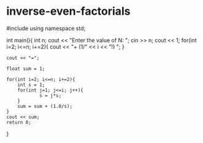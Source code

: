 # inverse-even-factorials

#include <iostream>
using namespace std;


int main(){
    int n;
    cout << "Enter the value of N: ";
    cin >> n;
    cout << 1;
    for(int i=2; i<=n; i+=2){
        cout << "+ (1/" << i << "!) ";
    }

    cout << "=";

    float sum = 1;

    for(int i=2; i<=n; i+=2){
        int s = 1;
        for(int j=1; j<=i; j++){
                s = j*s;
        }
        sum = sum + (1.0/s);
    }
    cout << sum;
    return 0;
}
